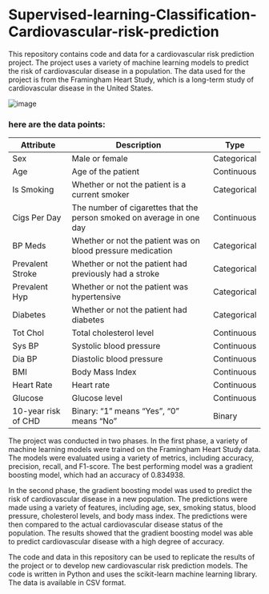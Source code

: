 # Supervised-learning-Classification-Cardiovascular-risk-prediction
This repository contains code and data for a cardiovascular risk prediction project. The project uses a variety of machine learning models to predict the risk of cardiovascular disease in a population. The data used for the project is from the Framingham Heart Study, which is a long-term study of cardiovascular disease in the United States.

![image](https://github.com/shivanivadlamani/Supervised-learning-Classification-Cardiovascular-risk-prediction/assets/113968903/ea365c61-54a5-4743-8f58-f02d0517b3d5)


### here are the data points:

| Attribute            | Description                                                                 | Type     |
|----------------------|-----------------------------------------------------------------------------|----------|
| Sex                  | Male or female                                                              | Categorical |
| Age                  | Age of the patient                                                          | Continuous |
| Is Smoking           | Whether or not the patient is a current smoker                               | Categorical |
| Cigs Per Day         | The number of cigarettes that the person smoked on average in one day        | Continuous |
| BP Meds              | Whether or not the patient was on blood pressure medication                  | Categorical |
| Prevalent Stroke     | Whether or not the patient had previously had a stroke                       | Categorical |
| Prevalent Hyp        | Whether or not the patient was hypertensive                                  | Categorical |
| Diabetes             | Whether or not the patient had diabetes                                      | Categorical |
| Tot Chol             | Total cholesterol level                                                     | Continuous |
| Sys BP               | Systolic blood pressure                                                     | Continuous |
| Dia BP               | Diastolic blood pressure                                                    | Continuous |
| BMI                  | Body Mass Index                                                              | Continuous |
| Heart Rate           | Heart rate                                                                   | Continuous |
| Glucose              | Glucose level                                                                | Continuous |
| 10-year risk of CHD  | Binary: “1” means “Yes”, “0” means “No”                                      | Binary    |


The project was conducted in two phases. In the first phase, a variety of machine learning models were trained on the Framingham Heart Study data. The models were evaluated using a variety of metrics, including accuracy, precision, recall, and F1-score. The best performing model was a gradient boosting model, which had an accuracy of 0.834938.

In the second phase, the gradient boosting model was used to predict the risk of cardiovascular disease in a new population. The predictions were made using a variety of features, including age, sex, smoking status, blood pressure, cholesterol levels, and body mass index. The predictions were then compared to the actual cardiovascular disease status of the population. The results showed that the gradient boosting model was able to predict cardiovascular disease with a high degree of accuracy.

The code and data in this repository can be used to replicate the results of the project or to develop new cardiovascular risk prediction models. The code is written in Python and uses the scikit-learn machine learning library. The data is available in CSV format.
